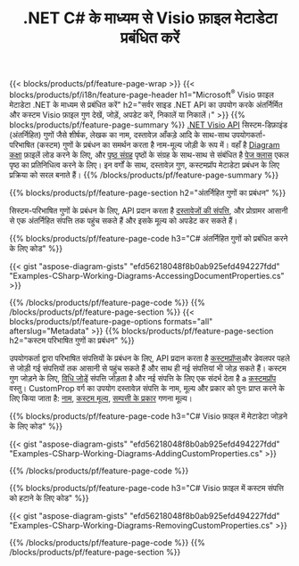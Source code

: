 ﻿---
title: .NET C# के माध्यम से Visio फ़ाइल मेटाडेटा प्रबंधित करें
url: /hi/net/metadata/
description: C# कोड की कुछ पंक्तियों के साथ Visio फ़ाइलें मेटाडेटा देखें, जोड़ें, संपादित करें, निकालें या निकालें
---
{{< blocks/products/pf/feature-page-wrap >}}
{{< blocks/products/pf/i18n/feature-page-header h1="Microsoft<sup>&reg;</sup> Visio फ़ाइल मेटाडेटा .NET के माध्यम से प्रबंधित करें" h2="सर्वर साइड .NET API का उपयोग करके अंतर्निर्मित और कस्टम Visio फ़ाइल गुण देखें, जोड़ें, अपडेट करें, निकालें या निकालें।" >}}
{{% blocks/products/pf/feature-page-summary %}}
[.NET Visio API](/diagram/net/) सिस्टम-डिफ़ाइंड (अंतर्निहित) गुणों जैसे शीर्षक, लेखक का नाम, दस्तावेज़ आँकड़े आदि के साथ-साथ उपयोगकर्ता-परिभाषित (कस्टम) गुणों के प्रबंधन का समर्थन करता है नाम-मूल्य जोड़ी के रूप में। वहाँ है [Diagram कक्षा](https://apireference.aspose.com/diagram/net/aspose.diagram/diagram) फ़ाइलें लोड करने के लिए, और [पृष्ठ संग्रह](https://apireference.aspose.com/diagram/net/aspose.diagram/pagecollection) पृष्ठों के संग्रह के साथ-साथ से संबंधित है [पेज क्लास](https://apireference.aspose.com/diagram/net/aspose.diagram/page) एकल पृष्ठ का प्रतिनिधित्व करने के लिए। इन वर्गों के साथ, दस्तावेज़ गुण, कस्टमप्रॉप मेटाडेटा प्रबंधन के लिए प्रक्रिया को सरल बनाते हैं। 
{{% /blocks/products/pf/feature-page-summary %}}

{{% blocks/products/pf/feature-page-section h2="अंतर्निहित गुणों का प्रबंधन" %}}

सिस्टम-परिभाषित गुणों के प्रबंधन के लिए, API प्रदान करता है [दस्तावेजों की संपत्ति](https://apireference.aspose.com/diagram/net/aspose.diagram/documentproperties), और प्रोग्रामर आसानी से एक अंतर्निहित संपत्ति तक पहुंच सकते हैं और इसके मूल्य को अपडेट कर सकते हैं। 

{{% blocks/products/pf/feature-page-code h3="C# अंतर्निहित गुणों को प्रबंधित करने के लिए कोड" %}}

{{< gist "aspose-diagram-gists" "efd56218048f8b0ab925efd494227fdd" "Examples-CSharp-Working-Diagrams-AccessingDocumentProperties.cs" >}}

{{% /blocks/products/pf/feature-page-code %}}
{{% /blocks/products/pf/feature-page-section %}}
{{< blocks/products/pf/feature-page-options formats="all" afterslug="Metadata" >}}
{{% blocks/products/pf/feature-page-section h2="कस्टम परिभाषित गुणों का प्रबंधन" %}}

उपयोगकर्ता द्वारा परिभाषित संपत्तियों के प्रबंधन के लिए, API प्रदान करता है [कस्टमप्रॉप्स](https://apireference.aspose.com/diagram/net/aspose.diagram/documentproperties/properties/customprops)और डेवलपर पहले से जोड़ी गई संपत्तियों तक आसानी से पहुंच सकते हैं और साथ ही नई संपत्तियां भी जोड़ सकते हैं। कस्टम गुण जोड़ने के लिए, [विधि जोड़ें](https://apireference.aspose.com/diagram/net/aspose.diagram/custompropcollection/methods/add)  संपत्ति जोड़ता है और नई संपत्ति के लिए एक संदर्भ देता है a [कस्टमप्रॉप](https://apireference.aspose.com/diagram/net/aspose.diagram/customprop) वस्तु। CustomProp वर्ग का उपयोग दस्तावेज़ संपत्ति के नाम, मूल्य और प्रकार को पुनः प्राप्त करने के लिए किया जाता है: [नाम](https://apireference.aspose.com/diagram/net/aspose.diagram/customprop/properties/name), [कस्टम मूल्य](https://apireference.aspose.com/diagram/net/aspose.diagram/customprop/properties/customvalue), [सम्पत्ती के प्रकार](https://apireference.aspose.com/diagram/net/aspose.diagram/customprop/properties/proptype) गणना मूल्य। 
 
{{% blocks/products/pf/feature-page-code h3="C# Visio फ़ाइल में मेटाडेटा जोड़ने के लिए कोड" %}}

{{< gist "aspose-diagram-gists" "efd56218048f8b0ab925efd494227fdd" "Examples-CSharp-Working-Diagrams-AddingCustomProperties.cs" >}}

{{% /blocks/products/pf/feature-page-code %}}


{{% blocks/products/pf/feature-page-code h3="C# Visio फ़ाइल में कस्टम संपत्ति को हटाने के लिए कोड" %}}

{{< gist "aspose-diagram-gists" "efd56218048f8b0ab925efd494227fdd" "Examples-CSharp-Working-Diagrams-RemovingCustomProperties.cs" >}}

{{% /blocks/products/pf/feature-page-code %}}
{{% /blocks/products/pf/feature-page-section %}}

